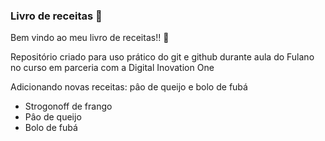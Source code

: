 ### Livro de receitas :book: ###

Bem vindo ao meu livro de receitas!! :wave:

Repositório criado para uso prático do git e github durante aula do Fulano no curso em parceria com a Digital Inovation One

Adicionando novas receitas: pâo de queijo e bolo de fubá

* Strogonoff de frango
* Pâo de queijo
* Bolo de fubá
